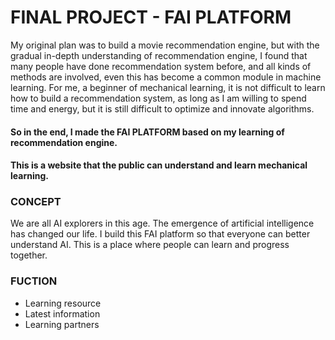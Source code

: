 # FINAL PROJECT - FAI PLATFORM
My original plan was to build a movie recommendation engine, but with the gradual in-depth understanding of recommendation engine, I found that many people have done recommendation system before, and all kinds of methods are involved, even this has become a common module in machine learning. For me, a beginner of mechanical learning, it is not difficult to learn how to build a recommendation system, as long as I am willing to spend time and energy, but it is still difficult to optimize and innovate algorithms.  

#### So in the end, I made the FAI PLATFORM based on my learning of recommendation engine.

#### This is a website that the public can understand and learn mechanical learning.

### CONCEPT

We are all AI explorers in this age. The emergence of artificial intelligence has changed our life. I build this FAI platform so that everyone can better understand AI. This is a place where people can learn and progress together.

### FUCTION
* Learning resource
* Latest information
* Learning partners

